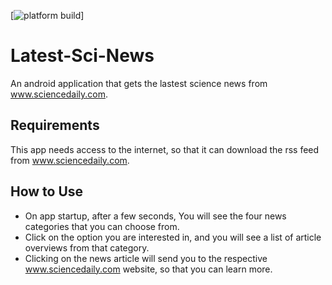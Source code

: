[![platform build](https://img.shields.io/badge/Platform-Android-royalblue)]

# Latest-Sci-News

An android application that gets the lastest science news from www.sciencedaily.com. 

## Requirements

This app needs access to the internet, so that it can download the rss feed from www.sciencedaily.com.

## How to Use

 * On app startup, after a few seconds, You will see the four news categories that you can choose from. 
 * Click on the option you are interested in, and you will see a list of article overviews from that category. 
 * Clicking on the news article will send you to the respective www.sciencedaily.com website, so that you can learn more.



